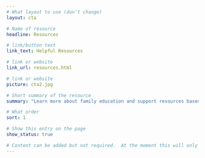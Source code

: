 ```yaml
---
# What layout to use (don't change)
layout: cta

# Name of resource
headline: Resources

# link/button text
link_text: Helpful Resources

# link or website
link_url: resources.html

# link or website
picture: cta2.jpg

# Short summary of the resource
summary: "Learn more about family education and support resources based in New England and nationally."

# What order
sort: 1

# Show this entry on the page
show_status: true

# Content can be added but not required.  At the moment this will only show on the home page area.
---
```

